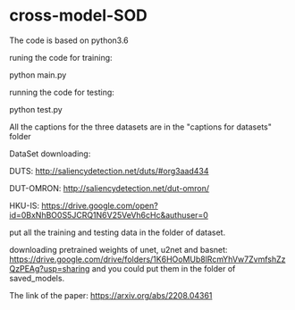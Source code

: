 # cross-model-SOD

The code is based on python3.6

runing the code for training:

python main.py

running the code for testing:

python test.py

All the captions for the three datasets are in the "captions for datasets" folder

DataSet downloading:

DUTS: http://saliencydetection.net/duts/#org3aad434

DUT-OMRON:  http://saliencydetection.net/dut-omron/

HKU-IS: https://drive.google.com/open?id=0BxNhBO0S5JCRQ1N6V25VeVh6cHc&authuser=0

put all the training and testing data in the folder of dataset.

downloading pretrained weights of unet, u2net and basnet: https://drive.google.com/drive/folders/1K6HOoMUb8lRcmYhVw7ZvmfshZzQzPEAg?usp=sharing and you could put them in the folder of saved_models.

The link of the paper: https://arxiv.org/abs/2208.04361


